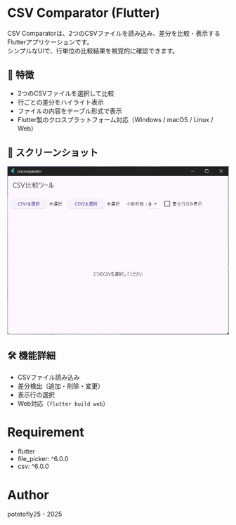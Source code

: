 # CSV Comparator (Flutter)

CSV Comparatorは、2つのCSVファイルを読み込み、差分を比較・表示するFlutterアプリケーションです。  
シンプルなUIで、行単位の比較結果を視覚的に確認できます。

## 🚀 特徴

- 2つのCSVファイルを選択して比較
- 行ごとの差分をハイライト表示
- ファイルの内容をテーブル形式で表示
- Flutter製のクロスプラットフォーム対応（Windows / macOS / Linux / Web）


## 📸 スクリーンショット

![](screenshot.png)


## 🛠 機能詳細

- CSVファイル読み込み
- 差分検出（追加・削除・変更）
- 表示行の選択
- Web対応（`flutter build web`）

# Requirement

* flutter
* file_picker: ^6.0.0
* csv: ^6.0.0

# Author

potetofly25 - 2025
